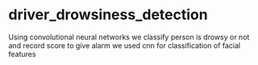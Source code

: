 # driver_drowsiness_detection
Using convolutional neural networks we classify person is drowsy or not and record score to give alarm
we used cnn for classification of facial features
